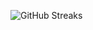 ![GitHub Streaks](https://github-streaks-mqc9.onrender.com/streak/happilli/image?theme=midnight&cache_bust=1743083401&lang=ja)
